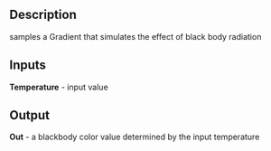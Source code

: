 ## Description
samples a Gradient that simulates the effect of black body radiation

## Inputs
**Temperature** - input value

## Output
**Out** - a blackbody color value determined by the input temperature